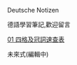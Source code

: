 Deutsche Notizen

德語學習筆記,歡迎留言

[01 四格及冠詞速查表](https://github.com/ewigkeitab/deutschnotizen/tree/e897269a954835da55068842a96e1d9953e3f85e)

未來式(編輯中)
